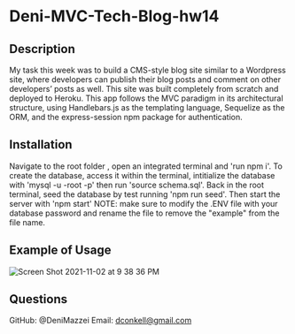 # Deni-MVC-Tech-Blog-hw14

## Description

My task this week was to build a CMS-style blog site similar to a Wordpress site, where developers can publish their blog posts and comment on other developers’ posts as well. This site was built completely from scratch and deployed to Heroku. This app follows the MVC paradigm in its architectural structure, using Handlebars.js as the templating language, Sequelize as the ORM, and the express-session npm package for authentication.

## Installation

Navigate to the root folder , open an integrated terminal and 'run npm i'. To create the database, access it within the terminal, intitialize the database with 'mysql -u -root -p' then run 'source schema.sql'. Back in the root terminal, seed the database by test running 'npm run seed'. Then start the server with 'npm start' NOTE: make sure to modify the .ENV file with your database password and rename the file to remove the "example" from the file name.

## Example of Usage

![Screen Shot 2021-11-02 at 9 38 36 PM](https://user-images.githubusercontent.com/84485576/140003034-6417d123-f206-463a-8761-16338d515694.png)


## Questions

GitHub: @DeniMazzei 
Email: dconkell@gmail.com

